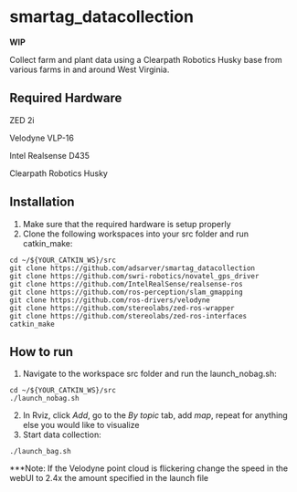 # smartag_datacollection
  **WIP**
  
  Collect farm and plant data using a Clearpath Robotics Husky base from various farms in and around West Virginia.
  
## Required Hardware

 ZED 2i
 
 Velodyne VLP-16
 
 Intel Realsense D435
 
 Clearpath Robotics Husky

## Installation
  1. Make sure that the required hardware is setup properly
  2. Clone the following workspaces into your src folder and run catkin_make:
  ```
  cd ~/${YOUR_CATKIN_WS}/src
  git clone https://github.com/adsarver/smartag_datacollection
  git clone https://github.com/swri-robotics/novatel_gps_driver
  git clone https://github.com/IntelRealSense/realsense-ros
  git clone https://github.com/ros-perception/slam_gmapping
  git clone https://github.com/ros-drivers/velodyne
  git clone https://github.com/stereolabs/zed-ros-wrapper
  git clone https://github.com/stereolabs/zed-ros-interfaces
  catkin_make
  ```
## How to run
  1. Navigate to the workspace src folder and run the launch_nobag.sh:
  ```
  cd ~/${YOUR_CATKIN_WS}/src
  ./launch_nobag.sh
  ```
  2. In Rviz, click *Add*, go to the *By topic* tab, add *map*, repeat for anything else you would like to visualize
  3. Start data collection:
  ```
  ./launch_bag.sh
  ```
  ***Note: If the Velodyne point cloud is flickering change the speed in the webUI to 2.4x the amount specified in the launch file
